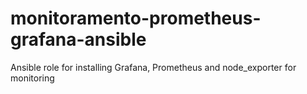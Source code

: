 # monitoramento-prometheus-grafana-ansible
Ansible role for installing Grafana, Prometheus and node_exporter for monitoring
